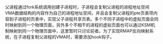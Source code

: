 父进程通过fork系统调用创建子进程时，子进程会复制父进程的进程地址空间VMA数据结构的内容作为自己的进程地址空间，并且会复制父进程的pte页表项内容到子进程的页表中，实现父子进程共享页表。多个不同子进程中的虚拟页面会同时映射到同一个物理页面，另外多个不相干的进程的虚拟页面也可以通过KSM机制映射到同一个物理页面中，这里暂时只讨论前者。为了实现RMAP反向映射系统，在子进程复制父进程的VMA时，需要添加hook钩子。

```

```

